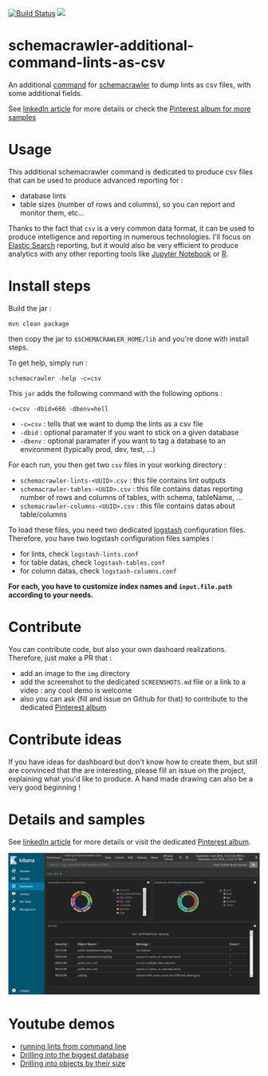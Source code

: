 [![Build Status](https://travis-ci.org/adriens/schemacrawler-additional-command-lints-as-csv.svg?branch=master)](https://travis-ci.org/adriens/schemacrawler-additional-command-lints-as-csv)
[![](https://jitpack.io/v/adriens/schemacrawler-additional-command-lints-as-csv.svg)](https://jitpack.io/#adriens/schemacrawler-additional-command-lints-as-csv)

# schemacrawler-additional-command-lints-as-csv

An additional [command](http://www.schemacrawler.com/plugins.html) for
[schemacrawler](http://www.schemacrawler.com/) to dump lints as csv files,
with some additional fields.

See [linkedIn article](https://www.linkedin.com/pulse/continuous-database-linting-dashboards-bring-analytics-adrien-sales/) for more
 details or check the [Pinterest album for more samples](https://www.pinterest.com/rastadidi/schemacrawler-lint-dashboards/)

# Usage

This additional schemacrawler command is dedicated to produce csv files that
can be used to produce advanced reporting for :

- database lints
- table sizes (number of rows and columns), so you can report and monitor them, etc...

Thanks to the fact that `csv` is a very common data format, it can be used to
produce intelligence and reporting in numerous technologies. I'll focus on
[Elastic Search](https://www.elastic.co/) reporting, but it would also be very efficient to produce
analytics with any other reporting tools like [Jupyter Notebook](https://jupyter.org/)
or [R](https://www.r-project.org/).


# Install steps

Build the jar :

```
mvn clean package
```

then copy the jar to `$SCHEMACRAWLER_HOME/lib` and you're done with install steps.

To get help, simply run :

```
schemacrawler -help -c=csv
```

This `jar` adds the following command with the following options :

```
-c=csv -dbid=666 -dbenv=hell
```

- `-c=csv` : tells that we want to dump the lints as a csv file
- `-dbid`  : optional paramater if you want to stick on a given database
- `-dbenv` : optional paramater if you want to tag a database to an environment (typically prod, dev, test, ...)

For each run, you then get two `csv` files in your working directory :

- `schemacrawler-lints-<UUID>.csv` : this file contains lint outputs
- `schemacrawler-tables-<UUID>.csv` : this file contains datas reporting number of rows and columns of tables, with schema, tableName, ...
- `schemacrawler-columns-<UUID>.csv` : this file contains datas about table/columns

To load these files, you need two dedicated [logstash](https://www.elastic.co/products/logstash) configuration files.
Therefore, you have two logstash configuration files samples :

- for lints, check `logstash-lints.conf`
- for table datas, check `logstash-tables.conf`
- for column datas, check `logstash-columns.conf`

**For each, you have to customize index names and `input.file.path` according to your needs.**

# Contribute

You can contribute code, but also your own dashoard realizations. Therefore, just make a PR that :

- add an image to the `img` directory
- add the screenshot to the dedicated `SCREENSHOTS.md` file or a link to a video : any cool demo is welcome
- also you can ask (fill and issue on Github for that) to contribute to the dedicated [Pinterest album](https://www.pinterest.com/rastadidi/schemacrawler-lint-dashboards/)

# Contribute ideas

If you have ideas for dashboard but don't know how to create them, but still are
convinced that the are interesting, please fill an issue on the project,
explaining what you'd like to produce. A hand made drawing can also be a
very good beginning !

# Details and samples

See [linkedIn article](https://www.linkedin.com/pulse/continuous-database-linting-dashboards-bring-analytics-adrien-sales/) for more details or visit the dedicated [Pinterest album](https://www.pinterest.com/rastadidi/schemacrawler-lint-dashboards/).

![Simple Kibana dashboard screenshot](img/COVER.png "Screenshot")

# Youtube demos

- [running lints from command line](https://www.youtube.com/watch?v=sDM_el5Pk_A)
- [Drilling into the biggest database](https://www.youtube.com/watch?v=GQ07UoC6IWg)
- [Drilling into objects by their size](https://www.youtube.com/watch?v=9Ttszji3Zuw)